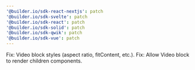 ```yaml
---
'@builder.io/sdk-react-nextjs': patch
'@builder.io/sdk-svelte': patch
'@builder.io/sdk-react': patch
'@builder.io/sdk-solid': patch
'@builder.io/sdk-qwik': patch
'@builder.io/sdk-vue': patch
---
```


Fix: Video block styles (aspect ratio, fitContent, etc.).
Fix: Allow Video block to render children components.
